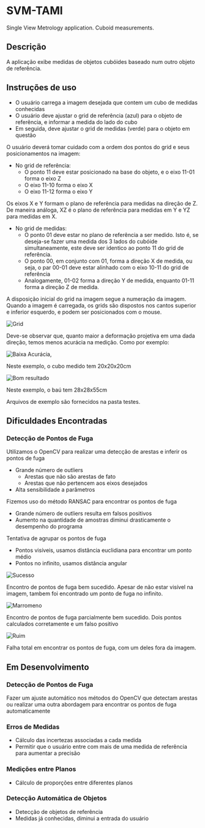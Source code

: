 # SVM-TAMI
Single View Metrology application. Cuboid measurements.

## Descrição
A aplicação exibe medidas de objetos cubóides baseado num outro objeto de referência.
## Instruções de uso
* O usuário carrega a imagem desejada que contem um cubo de medidas conhecidas
* O usuário deve ajustar o grid de referência (azul) para o objeto de referência, e informar a medida do lado do cubo
* Em seguida, deve ajustar o grid de medidas (verde) para o objeto em questão

O usuário deverá tomar cuidado com a ordem dos pontos do grid e seus posicionamentos na imagem:
* No grid de referência:
    * O ponto 11 deve estar posicionado na base do objeto, e o eixo 11-01 forma o eixo Z
    * O eixo 11-10 forma o eixo X
    * O eixo 11-12 forma o eixo Y

Os eixos X e Y formam o plano de referência para medidas na direção de Z. De maneira análoga, XZ é o plano de referência para medidas em Y  e YZ para medidas em X.

* No grid de medidas:
    * O ponto 01 deve estar no plano de referência a ser medido. Isto é, se deseja-se fazer uma medida dos 3 lados do cubóide simultaneamente, este deve ser identico ao ponto 11 do grid de referência.
    * O ponto 00, em conjunto com 01, forma a direção X de medida, ou seja, o par 00-01 deve estar alinhado com o eixo 10-11 do grid de referência
    * Analogamente, 01-02 forma a direção Y de medida, enquanto 01-11 forma a direção Z de medida.

A disposição inicial do grid na imagem segue a numeração da imagem. Quando a imagem é carregada, os grids são dispostos nos cantos superior e inferior esquerdo, e podem ser posicionados com o mouse.

![Grid](imgs/grid.png)

Deve-se observar que, quanto maior a deformação projetiva em uma dada direção, temos menos acurácia na medição. Como por exemplo:

![Baixa Acurácia](prints/print1.PNG),

Neste exemplo, o cubo medido tem 20x20x20cm

![Bom resultado](prints/print2.PNG)

Neste exemplo, o baú tem 28x28x55cm

Arquivos de exemplo são fornecidos na pasta testes.

## Dificuldades Encontradas
### Detecção de Pontos de Fuga
Utilizamos o OpenCV para realizar uma detecção de arestas e inferir os pontos de fuga
* Grande número de outliers
    * Arestas que não são arestas de fato
    * Arestas que não pertencem aos eixos desejados
* Alta sensibilidade a parâmetros

Fizemos uso do método RANSAC para encontrar os pontos de fuga
* Grande número de outliers resulta em falsos positivos
* Aumento na quantidade de amostras diminui drasticamente o desempenho do programa

Tentativa de agrupar os pontos de fuga
* Pontos visíveis, usamos distância euclidiana para encontrar um ponto médio
* Pontos no infinito, usamos distância angular

![Sucesso](imgs/success.png)

Encontro de pontos de fuga bem sucedido. Apesar de não estar visível na imagem, tambem foi encontrado um ponto de fuga no infinito.

![Marromeno](imgs/semisuccess.png)

Encontro de pontos de fuga parcialmente bem sucedido. Dois pontos calculados corretamente e um falso positivo

![Ruim](imgs/failure.png)

Falha total em encontrar os pontos de fuga, com um deles fora da imagem.

## Em Desenvolvimento
### Detecção de Pontos de Fuga
Fazer um ajuste automático nos métodos do OpenCV que detectam arestas ou realizar uma outra abordagem para encontrar os pontos de fuga automaticamente
### Erros de Medidas
* Cálculo das incertezas associadas a cada medida
* Permitir que o usuário entre com mais de uma medida de referência para aumentar a precisão
### Medições entre Planos
* Cálculo de proporções entre diferentes planos
### Detecção Automática de Objetos
* Detecção de objetos de referência
* Medidas já conhecidas, diminui a entrada do usuário
